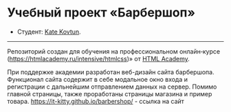 # Учебный проект «Барбершоп»

* Студент: [Kate Kovtun](https://up.htmlacademy.ru/htmlcss/26/user/186535).

---

Репозиторий создан для обучения на профессиональном онлайн‑курсе (https://htmlacademy.ru/intensive/htmlcss)» от [HTML Academy](https://htmlacademy.ru).

При поддержке академии разработан веб-дизайн сайта барбершопа. Функционал сайта содержит в себе модальное окно входа и регистрации с дальнейшим отправлением данных на сервер. Помимо главной страницы, также проработаны страницы магазина и пример товара.
https://it-kitty.github.io/barbershop/ - ссылка на сайт 
